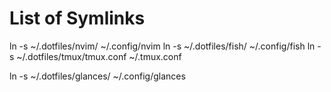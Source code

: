 # List of Symlinks

ln -s ~/.dotfiles/nvim/ ~/.config/nvim
ln -s ~/.dotfiles/fish/ ~/.config/fish
ln -s ~/.dotfiles/tmux/tmux.conf ~/.tmux.conf


ln -s ~/.dotfiles/glances/ ~/.config/glances
